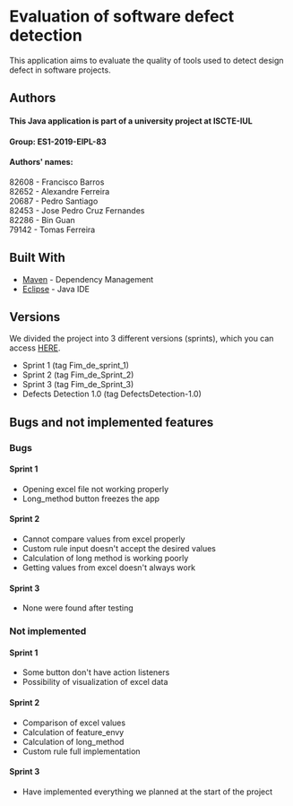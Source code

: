 # Evaluation of software defect detection
This application aims to evaluate the quality of tools used to detect design defect in software projects.  



## Authors

#### This Java application is part of a university project at ISCTE-IUL
#### Group: ES1-2019-EIPL-83
#### Authors' names:
82608 - Francisco Barros  
82652 - Alexandre Ferreira    
20687 - Pedro Santiago  
82453 - Jose Pedro Cruz Fernandes   
82286 - Bin Guan  
79142 - Tomas Ferreira  


## Built With
* [Maven](https://maven.apache.org/) - Dependency Management
* [Eclipse](https://www.eclipse.org/) - Java IDE



## Versions
We divided the project into 3 different versions (sprints), which you can access [HERE](https://github.com/fabsa-iscteiul/ES1-2019-EIPL-83/releases).  
* Sprint 1 (tag Fim_de_sprint_1)  
* Sprint 2 (tag Fim_de_Sprint_2)  
* Sprint 3 (tag Fim_de_Sprint_3)  
* Defects Detection 1.0 (tag DefectsDetection-1.0)


## Bugs and not implemented features
### Bugs
#### Sprint 1
* Opening excel file not working properly 
* Long_method button freezes the app  
#### Sprint 2
* Cannot compare values from excel properly  
* Custom rule input doesn't accept the desired values  
* Calculation of long method is working poorly  
* Getting values from excel doesn't always work  
#### Sprint 3
* None were found after testing
### Not implemented
#### Sprint 1  
* Some button don't have action listeners  
* Possibility of visualization of excel data   
#### Sprint 2
* Comparison of excel values
* Calculation of feature_envy
* Calculation of long_method
* Custom rule full implementation  
#### Sprint 3
* Have implemented everything we planned at the start of the project


